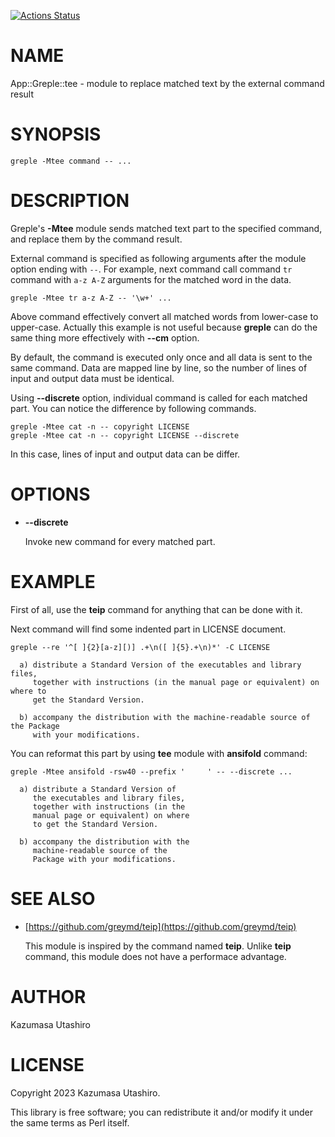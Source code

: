 [![Actions Status](https://github.com/kaz-utashiro/App-Greple-tee/actions/workflows/test.yml/badge.svg)](https://github.com/kaz-utashiro/App-Greple-tee/actions)
# NAME

App::Greple::tee - module to replace matched text by the external command result

# SYNOPSIS

    greple -Mtee command -- ...

# DESCRIPTION

Greple's **-Mtee** module sends matched text part to the specified
command, and replace them by the command result.

External command is specified as following arguments after the module
option ending with `--`.  For example, next command call command
`tr` command with `a-z A-Z` arguments for the matched word in the
data.

    greple -Mtee tr a-z A-Z -- '\w+' ...

Above command effectively convert all matched words from lower-case to
upper-case.  Actually this example is not useful because **greple** can
do the same thing more effectively with **--cm** option.

By default, the command is executed only once and all data is sent to
the same command.  Data are mapped line by line, so the number of
lines of input and output data must be identical.

Using **--discrete** option, individual command is called for each
matched part.  You can notice the difference by following commands.

    greple -Mtee cat -n -- copyright LICENSE
    greple -Mtee cat -n -- copyright LICENSE --discrete

In this case, lines of input and output data can be differ.

# OPTIONS

- **--discrete**

    Invoke new command for every matched part.

# EXAMPLE

First of all, use the **teip** command for anything that can be done
with it.

Next command will find some indented part in LICENSE document.

    greple --re '^[ ]{2}[a-z][)] .+\n([ ]{5}.+\n)*' -C LICENSE

      a) distribute a Standard Version of the executables and library files,
         together with instructions (in the manual page or equivalent) on where to
         get the Standard Version.
    
      b) accompany the distribution with the machine-readable source of the Package
         with your modifications.
    

You can reformat this part by using **tee** module with **ansifold**
command:

    greple -Mtee ansifold -rsw40 --prefix '     ' -- --discrete ...

      a) distribute a Standard Version of
         the executables and library files,
         together with instructions (in the
         manual page or equivalent) on where
         to get the Standard Version.
    
      b) accompany the distribution with the
         machine-readable source of the
         Package with your modifications.
    

# SEE ALSO

- [https://github.com/greymd/teip](https://github.com/greymd/teip)

    This module is inspired by the command named **teip**.  Unlike **teip**
    command, this module does not have a performace advantage.

# AUTHOR

Kazumasa Utashiro

# LICENSE

Copyright 2023 Kazumasa Utashiro.

This library is free software; you can redistribute it and/or modify
it under the same terms as Perl itself.
